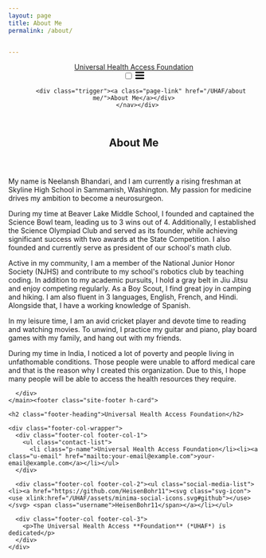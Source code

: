 ```yaml
---
layout: page
title: About Me
permalink: /about/


---
```


<html lang="en"><head>
  <meta charset="utf-8">
  <meta http-equiv="X-UA-Compatible" content="IE=edge">
  <meta name="viewport" content="width=device-width, initial-scale=1"><!-- Begin Jekyll SEO tag v2.8.0 -->
<title>About | Universal Health Access Foundation</title>
<meta name="generator" content="Jekyll v4.3.3" />
<meta property="og:title" content="About Me" />
<meta property="og:locale" content="en_US" />
<meta name="description" content="The Universal Health Access Foundation (UHAF) is dedicated" />
<meta property="og:description" content="The Universal Health Access Foundation (UHAF) is dedicated" />
<link rel="canonical" href="http://localhost:4000/UHAF/about/" />
<meta property="og:url" content="http://localhost:4000/UHAF/about/" />
<meta property="og:site_name" content="Universal Health Access Foundation" />
<meta property="og:type" content="website" />
<meta name="twitter:card" content="summary" />
<meta property="twitter:title" content="About Me" />
<script type="application/ld+json">
{"@context":"https://schema.org","@type":"WebSite","description":"The Universal Health Access Foundation (UHAF) is dedicated","headline":"About","name":"Universal Health Access Foundation","url":"http://localhost:4000/UHAF/about/"}</script>
<!-- End Jekyll SEO tag -->
<link rel="stylesheet" href="/UHAF/assets/main.css"><link type="application/atom+xml" rel="alternate" href="http://localhost:4000/UHAF/feed.xml" title="Universal Health Access Foundation" /></head>
<body><header class="site-header" role="banner">

  <div class="wrapper"><a class="site-title" rel="author" href="/UHAF/">Universal Health Access Foundation</a><nav class="site-nav">
        <input type="checkbox" id="nav-trigger" class="nav-trigger" />
        <label for="nav-trigger">
          <span class="menu-icon">
            <svg viewBox="0 0 18 15" width="18px" height="15px">
              <path d="M18,1.484c0,0.82-0.665,1.484-1.484,1.484H1.484C0.665,2.969,0,2.304,0,1.484l0,0C0,0.665,0.665,0,1.484,0 h15.032C17.335,0,18,0.665,18,1.484L18,1.484z M18,7.516C18,8.335,17.335,9,16.516,9H1.484C0.665,9,0,8.335,0,7.516l0,0 c0-0.82,0.665-1.484,1.484-1.484h15.032C17.335,6.031,18,6.696,18,7.516L18,7.516z M18,13.516C18,14.335,17.335,15,16.516,15H1.484 C0.665,15,0,14.335,0,13.516l0,0c0-0.82,0.665-1.483,1.484-1.483h15.032C17.335,12.031,18,12.695,18,13.516L18,13.516z"/>
            </svg>
          </span>
        </label>

        <div class="trigger"><a class="page-link" href="/UHAF/about me/">About Me</a></div>
      </nav></div>
</header>
<main class="page-content" aria-label="Content">
      <div class="wrapper">
        <article class="post">

  <header class="post-header">
    <h1 class="post-title">About Me</h1>
  </header>

  <div class="post-content">
    <p>My name is Neelansh Bhandari, and I am currently a rising freshman at Skyline High School in Sammamish, Washington. My passion for medicine drives my ambition to become a neurosurgeon.</p>

<p>During my time at Beaver Lake Middle School, I founded and captained the Science Bowl team, leading us to 3 wins out of 4. Additionally, I established the Science Olympiad Club and served as its founder, while achieving significant success with two awards at the State Competition. I also founded and currently serve as president of our school's math club.
</p>

<p>Active in my community, I am a member of the National Junior Honor Society (NJHS) and contribute to my school's robotics club by teaching coding. In addition to my academic pursuits, I hold a gray belt in Jiu Jitsu and enjoy competing regularly. As a Boy Scout, I find great joy in camping and hiking. I am also fluent in 3 languages, English, French, and Hindi. Alongside that, I have a working knowledge of Spanish.</p>

<p>In my leisure time, I am an avid cricket player and devote time to reading and watching movies. To unwind, I practice my guitar and piano, play board games with my family, and hang out with my friends.</p>

<p>During my time in India, I noticed a lot of poverty and people living in unfathomable conditions. Those people were unable to afford medical care and that is the reason why I created this organization. Due to this, I hope many people will be able to access the health resources they require.
</p>

  </div>

</article>

      </div>
    </main><footer class="site-footer h-card">
  <data class="u-url" href="/UHAF/"></data>

  <div class="wrapper">

    <h2 class="footer-heading">Universal Health Access Foundation</h2>

    <div class="footer-col-wrapper">
      <div class="footer-col footer-col-1">
        <ul class="contact-list">
          <li class="p-name">Universal Health Access Foundation</li><li><a class="u-email" href="mailto:your-email@example.com">your-email@example.com</a></li></ul>
      </div>

      <div class="footer-col footer-col-2"><ul class="social-media-list"><li><a href="https://github.com/HeisenBohr11"><svg class="svg-icon"><use xlink:href="/UHAF/assets/minima-social-icons.svg#github"></use></svg> <span class="username">HeisenBohr11</span></a></li></ul>
</div>

      <div class="footer-col footer-col-3">
        <p>The Universal Health Access **Foundation** (*UHAF*) is dedicated</p>
      </div>
    </div>

  </div>

</footer>
</body>

</html>


